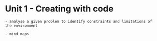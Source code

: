 # Unit 1 - Creating with code
```{admonition} Students will:
- analyse a given problem to identify constraints and limitations of the environment
```

```{admonition} Tools use: 
- mind maps
```
